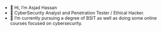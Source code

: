 - 👋 Hi, I’m Asjad Hassan
- 👀 CyberSecurity Analyst and Penetration Tester / Ethical Hacker.
- 🌱 I’m currently pursuing a degree of BSIT as well as doing some online courses focused on cybersecurity.
<!---
Asjad-hassan/Asjad-hassan is a ✨ special ✨ repository because its `README.md` (this file) appears on your GitHub profile.
You can click the Preview link to take a look at your changes.
--->
